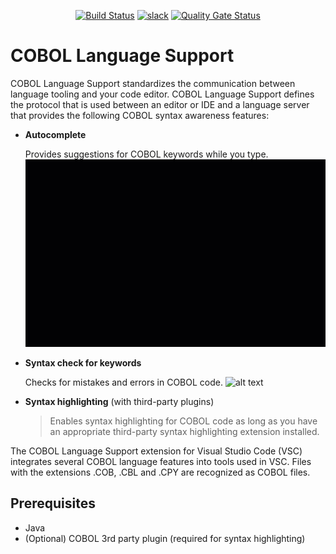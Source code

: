 <div id="header" align="center">

[![Build Status](https://ci.eclipse.org/che4z/buildStatus/icon?job=LSP+for+COBOL%2Fdevelopment)](https://ci.eclipse.org/che4z/job/LSP%20for%20COBOL/job/development/)
[![slack](https://img.shields.io/badge/chat-on%20Slack-blue)](https://join.slack.com/t/che4z/shared_invite/enQtNzk0MzA4NDMzOTIwLWIzMjEwMjJlOGMxNmMyNzQ1NWZlMzkxNmQ3M2VkYWNjMmE0MGQ0MjIyZmY3MTdhZThkZDg3NGNhY2FmZTEwNzQ)
[![Quality Gate Status](https://sonarcloud.io/api/project_badges/measure?project=eclipse_che-che4z-lsp-for-cobol&metric=alert_status)](https://sonarcloud.io/dashboard?id=eclipse_che-che4z-lsp-for-cobol)

</div>


# COBOL Language Support

COBOL Language Support standardizes the communication between language tooling and your code editor. COBOL Language Support defines the protocol that is used between an editor or IDE and a language server that provides the following COBOL syntax awareness features:

- **Autocomplete**

	Provides suggestions for COBOL keywords while you type.
	<img src="Autocomplete.gif" alt="alt text" width="500px" height="300px">

- **Syntax check for keywords**

	Checks for mistakes and errors in COBOL code.
	<img src="SyntaxCheck.gif" alt="alt text" width="500px" height="300px">
- **Syntax highlighting** (with third-party plugins)
	> Enables syntax highlighting for COBOL code as long as you have an appropriate third-party syntax highlighting extension installed.

The COBOL Language Support extension for Visual Studio Code (VSC) integrates several COBOL language features into tools used in VSC. Files with the extensions .COB, .CBL and .CPY are recognized as COBOL files.

## Prerequisites

- Java
- (Optional) COBOL 3rd party plugin (required for syntax highlighting)
